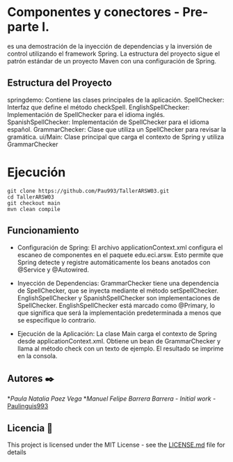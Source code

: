 # Componentes y conectores - Pre-parte I.

es una demostración de la inyección de dependencias y la inversión de control utilizando el framework Spring. La estructura del proyecto sigue el patrón estándar de un proyecto Maven con una configuración de Spring.

## Estructura del Proyecto
springdemo: Contiene las clases principales de la aplicación.
SpellChecker: Interfaz que define el método checkSpell.
EnglishSpellChecker: Implementación de SpellChecker para el idioma inglés.
SpanishSpellChecker: Implementación de SpellChecker para el idioma español.
GrammarChecker: Clase que utiliza un SpellChecker para revisar la gramática.
ui/Main: Clase principal que carga el contexto de Spring y utiliza GrammarChecker

# Ejecución
```
git clone https://github.com/Pau993/TallerARSW03.git
cd TallerARSW03
git checkout main
mvn clean compile
```
## Funcionamiento

* Configuración de Spring: El archivo applicationContext.xml configura el escaneo de componentes en el paquete edu.eci.arsw. Esto permite que Spring detecte y registre automáticamente los beans anotados con @Service y @Autowired.

* Inyección de Dependencias: GrammarChecker tiene una dependencia de SpellChecker, que se inyecta mediante el método setSpellChecker.
EnglishSpellChecker y SpanishSpellChecker son implementaciones de SpellChecker. EnglishSpellChecker está marcado como @Primary, lo que significa que será la implementación predeterminada a menos que se especifique lo contrario.
* Ejecución de la Aplicación: La clase Main carga el contexto de Spring desde applicationContext.xml.
Obtiene un bean de GrammarChecker y llama al método check con un texto de ejemplo.
El resultado se imprime en la consola.


## Autores ✒️
**Paula Natalia Paez Vega* **Manuel Felipe Barrera Barrera* - *Initial work* - [Paulinguis993](https://github.com/Paulinguis993)

## Licencia 📄

This project is licensed under the MIT License - see the [LICENSE.md](LICENSE.md) file for details
